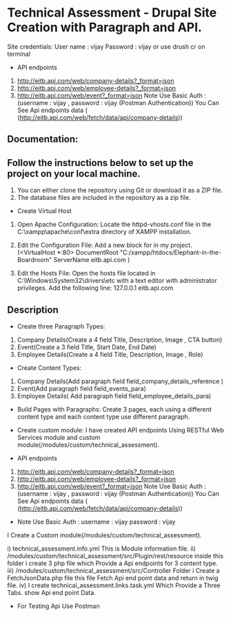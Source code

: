 # Technical Assessment - Drupal Site Creation with Paragraph and API.

Site credentials:
 User name : vijay
 Password : vijay
 or use drush cr on terminal 

 - API endpoints
1. http://eitb.api.com/web/company-details?_format=json
2. http://eitb.api.com/web/employee-details?_format=json
3. http://eitb.api.com/web/event?_format=json
Note Use Basic Auth : (username : vijay , password : vijay (Postman Authentication))
You Can See Api endpoints data ( (http://eitb.api.com/web/fetch/data/api/company-details))

## Documentation:
## Follow the instructions below to set up the project on your local machine.

1. You can either clone the repository using Git or download it as a ZIP file.
2. The database files are included in the repository as a zip file.


- Create Virtual Host 

1. Open Apache Configuration: Locate the httpd-vhosts.conf file in the C:\xampp\apache\conf\extra directory of XAMPP installation.

2. Edit the Configuration File: Add a new <VirtualHost> block for in my project.
(<VirtualHost *:80>
    DocumentRoot "C:/xampp/htdocs/Elephant-in-the-Boardroom"
    ServerName eitb.api.com
</VirtualHost>)

3. Edit the Hosts File: Open the hosts file located in C:\Windows\System32\drivers\etc with a text editor with administrator privileges. Add the following line:
 127.0.0.1       eitb.api.com

## Description

- Create three Paragraph Types:
1. 	Company Details(Create a 4 field Title, Description, Image , CTA button)
2. 	Event(Create a 3 field Title, Start Date, End Date)
3. 	Employee Details(Create a 4 field Title, Description, Image , Role)

- Create Content Types:
1. Company Details(Add paragraph field field_company_details_reference )
2. Event(Add paragraph field field_events_para)
3. Employee Details( Add paragraph field field_employee_details_para)


- Build Pages with Paragraphs:
Create 3 pages, each using a different content type and each content type use different paragraph.

- Create custom module:
I have created API endpoints Using  RESTful Web Services module and custom module(/modules/custom/technical_assessment).

- API endpoints
1. http://eitb.api.com/web/company-details?_format=json
2. http://eitb.api.com/web/employee-details?_format=json
3. http://eitb.api.com/web/event?_format=json
Note Use Basic Auth : (username : vijay , password : vijay (Postman Authentication))
You Can See Api endpoints data ( (http://eitb.api.com/web/fetch/data/api/company-details))

- Note Use Basic Auth :
  username : vijay 
  password : vijay

I Create a Custom module(/modules/custom/technical_assessment).

i) technical_assessment.info.yml This is Module information file.
ii) /modules/custom/technical_assessment/src/Plugin/rest/resource inside this folder i create 3 php file which Provide a Api endpoints for 3 content type.
iii) /modules/custom/technical_assessment/src/Controller Folder i Create a FetchJsonData.php file this file Fetch Api end point data and return in twig file. 
iv) I create technical_assessment.links.task.yml Which Provide a Three Tabs.
show Api end point Data.

- For Testing Api 
 Use Postman 
